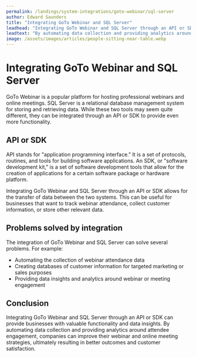 ```yaml
---
permalink: /landings/system-integrations/goto-webinar/sql-server
author: Edward Saunders
title: "Integrating GoTo Webinar and SQL Server"
leadhead: "Integrating GoTo Webinar and SQL Server through an API or SDK can provide businesses with valuable functionality and data insights"
leadtext: "By automating data collection and providing analytics around attendee engagement, companies can improve their webinar and online meeting strategies, ultimately resulting in better outcomes and customer satisfaction."
image: /assets/images/articles/people-sitting-near-table.webp
---
```

<div class="arttext">    <h1>Integrating GoTo Webinar and SQL Server</h1>
    <p>GoTo Webinar is a popular platform for hosting professional webinars and online meetings. SQL Server is a relational database management system for storing and retrieving data. While these two tools may seem quite different, they can be integrated through an API or SDK to provide even more functionality.</p>
    <h2>API or SDK</h2>
    <p>API stands for "application programming interface." It is a set of protocols, routines, and tools for building software applications. An SDK, or "software development kit," is a set of software development tools that allow for the creation of applications for a certain software package or hardware platform.</p>
    <p>Integrating GoTo Webinar and SQL Server through an API or SDK allows for the transfer of data between the two systems. This can be useful for businesses that want to track webinar attendance, collect customer information, or store other relevant data.</p>
    <h2>Problems solved by integration</h2>
    <p>The integration of GoTo Webinar and SQL Server can solve several problems. For example:</p>
    <ul>
      <li>Automating the collection of webinar attendance data</li>
      <li>Creating databases of customer information for targeted marketing or sales purposes</li>
      <li>Providing data insights and analytics around webinar or meeting engagement</li>
    </ul>
    <h2>Conclusion</h2>
    <p>Integrating GoTo Webinar and SQL Server through an API or SDK can provide businesses with valuable functionality and data insights. By automating data collection and providing analytics around attendee engagement, companies can improve their webinar and online meeting strategies, ultimately resulting in better outcomes and customer satisfaction.</p>
</div>